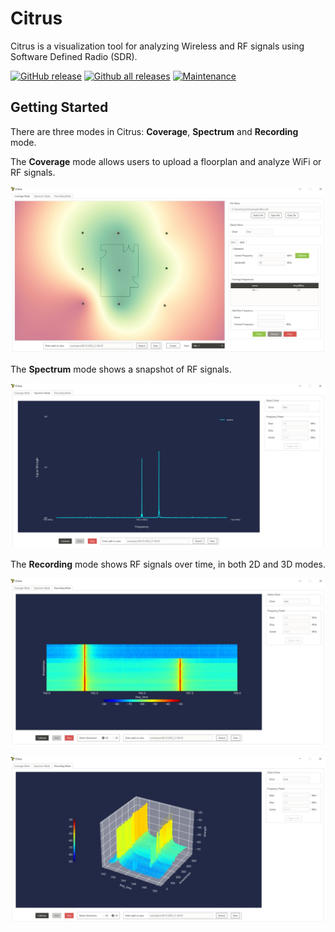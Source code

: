 # Citrus

Citrus is a visualization tool for analyzing Wireless and RF signals using Software Defined Radio (SDR).

[![GitHub release](https://img.shields.io/github/release/huats-club/citrus.svg)](https://GitHub.com/huats-club/citrus/releases/)
[![Github all releases](https://img.shields.io/github/downloads/huats-club/citrus/total.svg)](https://GitHub.com/huats-club/citrus/releases/)
[![Maintenance](https://img.shields.io/badge/Maintained%3F-yes-green.svg)](https://GitHub.com/huats-club/citrus/graphs/commit-activity)

## Getting Started

There are three modes in Citrus: **Coverage**, **Spectrum** and **Recording** mode.

The **Coverage** mode allows users to upload a floorplan and analyze WiFi or RF signals.

![Coverage Mode](assets/citrus_coverage.jpg)

The **Spectrum** mode shows a snapshot of RF signals.

![Spectrum Mode](assets/citrus_spectrum.jpg)

The **Recording** mode shows RF signals over time, in both 2D and 3D modes.

![Recording Mode 2D](assets/citrus_recording_2d.jpg)

![Recording Mode 3D](assets/citrus_recording_3d.jpg)

